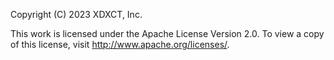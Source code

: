 Copyright (C) 2023 XDXCT, Inc.

This work is licensed under the Apache License Version 2.0. 
To view a copy of this license, visit http://www.apache.org/licenses/. 
